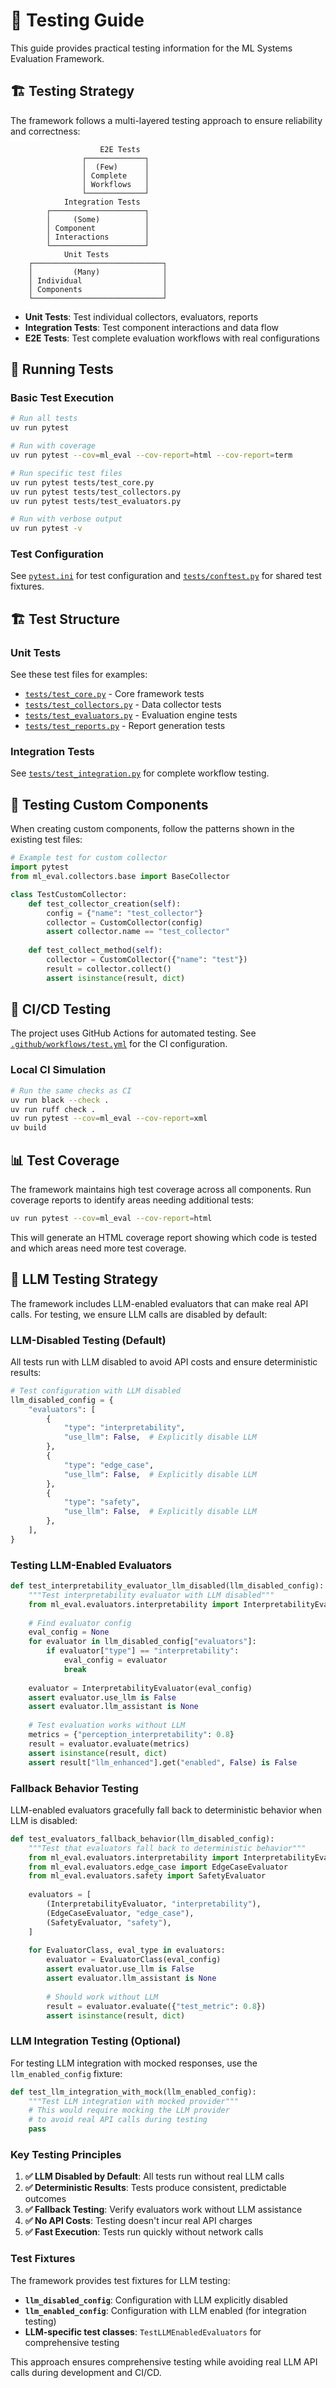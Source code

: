 # 🧪 Testing Guide

This guide provides practical testing information for the ML Systems Evaluation Framework.

## 🏗️ Testing Strategy

The framework follows a multi-layered testing approach to ensure reliability and correctness:

```
                    E2E Tests
                ┌─────────────┐
                │  (Few)      │
                │ Complete    │
                │ Workflows   │
                └─────────────┘
            Integration Tests
        ┌─────────────────────┐
        │     (Some)          │
        │ Component           │
        │ Interactions        │
        └─────────────────────┘
            Unit Tests
    ┌─────────────────────────────┐
    │         (Many)              │
    │ Individual                  │
    │ Components                  │
    └─────────────────────────────┘
```

- **Unit Tests**: Test individual collectors, evaluators, reports
- **Integration Tests**: Test component interactions and data flow  
- **E2E Tests**: Test complete evaluation workflows with real configurations

## 🚀 Running Tests

### Basic Test Execution

```bash
# Run all tests
uv run pytest

# Run with coverage
uv run pytest --cov=ml_eval --cov-report=html --cov-report=term

# Run specific test files
uv run pytest tests/test_core.py
uv run pytest tests/test_collectors.py
uv run pytest tests/test_evaluators.py

# Run with verbose output
uv run pytest -v
```

### Test Configuration

See [`pytest.ini`](../../pytest.ini) for test configuration and [`tests/conftest.py`](../../tests/conftest.py) for shared test fixtures.

## 🏗️ Test Structure

### Unit Tests

See these test files for examples:
- [`tests/test_core.py`](../../tests/test_core.py) - Core framework tests
- [`tests/test_collectors.py`](../../tests/test_collectors.py) - Data collector tests
- [`tests/test_evaluators.py`](../../tests/test_evaluators.py) - Evaluation engine tests
- [`tests/test_reports.py`](../../tests/test_reports.py) - Report generation tests

### Integration Tests

See [`tests/test_integration.py`](../../tests/test_integration.py) for complete workflow testing.

## 🔧 Testing Custom Components

When creating custom components, follow the patterns shown in the existing test files:

```python
# Example test for custom collector
import pytest
from ml_eval.collectors.base import BaseCollector

class TestCustomCollector:
    def test_collector_creation(self):
        config = {"name": "test_collector"}
        collector = CustomCollector(config)
        assert collector.name == "test_collector"
    
    def test_collect_method(self):
        collector = CustomCollector({"name": "test"})
        result = collector.collect()
        assert isinstance(result, dict)
```

## 🤖 CI/CD Testing

The project uses GitHub Actions for automated testing. See [`.github/workflows/test.yml`](../../.github/workflows/test.yml) for the CI configuration.

### Local CI Simulation

```bash
# Run the same checks as CI
uv run black --check .
uv run ruff check .
uv run pytest --cov=ml_eval --cov-report=xml
uv build
```

## 📊 Test Coverage

The framework maintains high test coverage across all components. Run coverage reports to identify areas needing additional tests:

```bash
uv run pytest --cov=ml_eval --cov-report=html
```

This will generate an HTML coverage report showing which code is tested and which areas need more test coverage.

## 🤖 LLM Testing Strategy

The framework includes LLM-enabled evaluators that can make real API calls. For testing, we ensure LLM calls are disabled by default:

### **LLM-Disabled Testing (Default)**

All tests run with LLM disabled to avoid API costs and ensure deterministic results:

```python
# Test configuration with LLM disabled
llm_disabled_config = {
    "evaluators": [
        {
            "type": "interpretability",
            "use_llm": False,  # Explicitly disable LLM
        },
        {
            "type": "edge_case", 
            "use_llm": False,  # Explicitly disable LLM
        },
        {
            "type": "safety",
            "use_llm": False,  # Explicitly disable LLM
        },
    ],
}
```

### **Testing LLM-Enabled Evaluators**

```python
def test_interpretability_evaluator_llm_disabled(llm_disabled_config):
    """Test interpretability evaluator with LLM disabled"""
    from ml_eval.evaluators.interpretability import InterpretabilityEvaluator
    
    # Find evaluator config
    eval_config = None
    for evaluator in llm_disabled_config["evaluators"]:
        if evaluator["type"] == "interpretability":
            eval_config = evaluator
            break
    
    evaluator = InterpretabilityEvaluator(eval_config)
    assert evaluator.use_llm is False
    assert evaluator.llm_assistant is None
    
    # Test evaluation works without LLM
    metrics = {"perception_interpretability": 0.8}
    result = evaluator.evaluate(metrics)
    assert isinstance(result, dict)
    assert result["llm_enhanced"].get("enabled", False) is False
```

### **Fallback Behavior Testing**

LLM-enabled evaluators gracefully fall back to deterministic behavior when LLM is disabled:

```python
def test_evaluators_fallback_behavior(llm_disabled_config):
    """Test that evaluators fall back to deterministic behavior"""
    from ml_eval.evaluators.interpretability import InterpretabilityEvaluator
    from ml_eval.evaluators.edge_case import EdgeCaseEvaluator
    from ml_eval.evaluators.safety import SafetyEvaluator
    
    evaluators = [
        (InterpretabilityEvaluator, "interpretability"),
        (EdgeCaseEvaluator, "edge_case"), 
        (SafetyEvaluator, "safety"),
    ]
    
    for EvaluatorClass, eval_type in evaluators:
        evaluator = EvaluatorClass(eval_config)
        assert evaluator.use_llm is False
        assert evaluator.llm_assistant is None
        
        # Should work without LLM
        result = evaluator.evaluate({"test_metric": 0.8})
        assert isinstance(result, dict)
```

### **LLM Integration Testing (Optional)**

For testing LLM integration with mocked responses, use the `llm_enabled_config` fixture:

```python
def test_llm_integration_with_mock(llm_enabled_config):
    """Test LLM integration with mocked provider"""
    # This would require mocking the LLM provider
    # to avoid real API calls during testing
    pass
```

### **Key Testing Principles**

1. **✅ LLM Disabled by Default**: All tests run without real LLM calls
2. **✅ Deterministic Results**: Tests produce consistent, predictable outcomes  
3. **✅ Fallback Testing**: Verify evaluators work without LLM assistance
4. **✅ No API Costs**: Testing doesn't incur real API charges
5. **✅ Fast Execution**: Tests run quickly without network calls

### **Test Fixtures**

The framework provides test fixtures for LLM testing:

- **`llm_disabled_config`**: Configuration with LLM explicitly disabled
- **`llm_enabled_config`**: Configuration with LLM enabled (for integration testing)
- **LLM-specific test classes**: `TestLLMEnabledEvaluators` for comprehensive testing

This approach ensures comprehensive testing while avoiding real LLM API calls during development and CI/CD.
